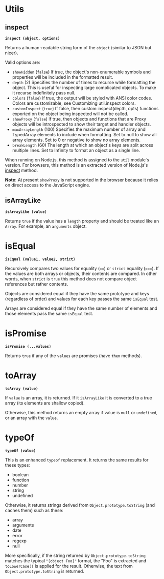 # Utils

## inspect

**`inspect (object, options)`**

Returns a human-readable string form of the `object` (similar to JSON but nicer).

Valid options are:

 - `showHidden` (`false`) If true, the object's non-enumerable symbols and properties will be included in the formatted result.
 - `depth` (2) Specifies the number of times to recurse while formatting the object. This is useful for inspecting large complicated objects. To make it recurse indefinitely pass null.
 - `colors` (`false`) If true, the output will be styled with ANSI color codes. Colors are customizable, see Customizing util.inspect colors.
 - `customInspect` (`true`) If false, then custom inspect(depth, opts) functions exported on the object being inspected will not be called.
 - `showProxy` (`false`) If true, then objects and functions that are Proxy objects will be introspected to show their target and handler objects.
 - `maxArrayLength` (100) Specifies the maximum number of array and TypedArray elements to include when formatting. Set to null to show all array elements. Set to 0 or negative to show no array elements.
 - `breakLength` (60) The length at which an object's keys are split across multiple lines. Set to Infinity to format an object as a single line.

When running on Node.js, this method is assigned to the `util` module's version. For
browsers, this method is an extracted version of Node.js's
[inspect](https://nodejs.org/api/util.html#util_util_inspect_object_options) method.

**Note:** At present `showProxy` is not supported in the browser because it relies on
direct access to the JavaScript engine.

## isArrayLike

**`isArrayLike (value)`**

Returns `true` if the value has a `length` property and should be treated like an
`Array`. For example, an `arguments` object.

# isEqual

**`isEqual (value1, value2, strict)`**

Recursively compares two values for equality (`==`) or `strict` equality (`===`). If
the values are both arrays or objects, their contents are compared. In other words,
when `strict` is `true` this method does not compare object references but rather
contents.

Objects are considered equal if they have the same prototype and keys (regardless
of order) and values for each key passes the same `isEqual` test.

Arrays are considered equal if they have the same number of elements and those
elements pass the same `isEqual` test.

# isPromise

**`isPromise (...values)`**

Returns `true` if any of the `values` are promises (have `then` methods).

# toArray

**`toArray (value)`**

If `value` is an array, it is returned. If it `isArrayLike` it is converted to a
true array (its elements are shallow copied).

Otherwise, this method returns an empty array if value is `null` or `undefined`, or
an array with the `value`.

# typeOf

**`typeOf (value)`**

This is an enhanced `typeof` replacement. It returns the same results for these
types:

 - boolean
 - function
 - number
 - string
 - undefined

Otherwise, it returns strings derived from `Object.prototype.toString` (and
caches them) such as these:

 - array
 - arguments
 - date
 - error
 - regexp
 - null

More specifically, if the string returned by `Object.prototype.toString` matches
the typical `"[object Foo]"` format, the "Foo" is extracted and `toLowerCase()` is
applied for the result. Otherwise, the text from `Object.prototype.toString` is
returned.
